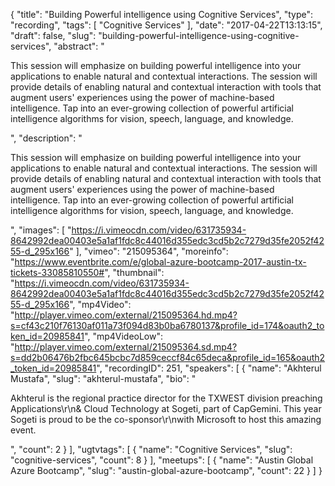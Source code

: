 {
  "title": "Building Powerful intelligence using Cognitive Services",
  "type": "recording",
  "tags": [
    "Cognitive Services"
  ],
  "date": "2017-04-22T13:13:15",
  "draft": false,
  "slug": "building-powerful-intelligence-using-cognitive-services",
  "abstract": "<p>This session will emphasize on building powerful intelligence into your applications to enable natural and contextual interactions. The session will provide details of enabling natural and contextual interaction with tools that augment users' experiences using the power of machine-based intelligence. Tap into an ever-growing collection of powerful artificial intelligence algorithms for vision, speech, language, and knowledge.</p>",
  "description": "<p>This session will emphasize on building powerful intelligence into your applications to enable natural and contextual interactions. The session will provide details of enabling natural and contextual interaction with tools that augment users' experiences using the power of machine-based intelligence. Tap into an ever-growing collection of powerful artificial intelligence algorithms for vision, speech, language, and knowledge.</p>",
  "images": [
    "https://i.vimeocdn.com/video/631735934-8642992dea00403e5a1af1fdc8c44016d355edc3cd5b2c7279d35fe2052f4255-d_295x166"
  ],
  "vimeo": "215095364",
  "moreinfo": "https://www.eventbrite.com/e/global-azure-bootcamp-2017-austin-tx-tickets-33085810550#",
  "thumbnail": "https://i.vimeocdn.com/video/631735934-8642992dea00403e5a1af1fdc8c44016d355edc3cd5b2c7279d35fe2052f4255-d_295x166",
  "mp4Video": "http://player.vimeo.com/external/215095364.hd.mp4?s=cf43c210f76130af011a73f094d83b0ba6780137&profile_id=174&oauth2_token_id=20985841",
  "mp4VideoLow": "http://player.vimeo.com/external/215095364.sd.mp4?s=dd2b06476b2fbc645bcbc7d859ceccf84c65deca&profile_id=165&oauth2_token_id=20985841",
  "recordingID": 251,
  "speakers": [
    {
      "name": "Akhterul Mustafa",
      "slug": "akhterul-mustafa",
      "bio": "<p>Akhterul is the regional practice director for the TXWEST division preaching Applications\r\n& Cloud Technology at Sogeti, part of CapGemini. This year Sogeti is proud to be the co-sponsor\r\nwith Microsoft to host this amazing event.</p>",
      "count": 2
    }
  ],
  "ugtvtags": [
    {
      "name": "Cognitive Services",
      "slug": "cognitive-services",
      "count": 8
    }
  ],
  "meetups": [
    {
      "name": "Austin Global Azure Bootcamp",
      "slug": "austin-global-azure-bootcamp",
      "count": 22
    }
  ]
}